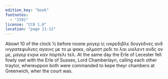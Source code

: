 ```yaml
---
edition_key: "book"
footnotes:
  - "1581"
license: "CC0 1.0"
location: "page 11-12"
---
```

Abowt 10 of
the clock ½ before noone ρογερ ἱς ινκρεδιβλε δογγεδνες ανδ
ινγρατεφυλνες αγαινς με το μι φακε, αλμοστ ρεδι το λαι υιολεντ ανδς ον με, μαγερ
ενρικ καν παρτελι τελ. At the same day the Erle of Lecester fell
fowly owt with the Erle of Sussex, Lord Chamberlayn, calling
each other traytor, whereuppon both were commanded to kepe
theyr chambers at Greenwich, wher the court was.
